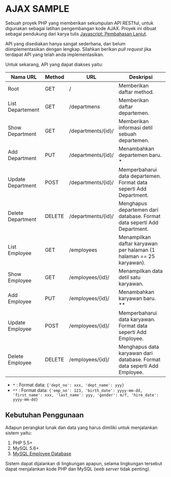 AJAX SAMPLE
===========

Sebuah proyek PHP yang memberikan sekumpulan API RESTful, untuk digunakan sebagai latihan pengembangan kode AJAX. Proyek ini dibuat sebagai pendukung dari karya tulis [Javascript: Pembahasan Lanjut](http://bertzzie.com/knowledge/javascript-lanjut/).

API yang disediakan hanya sangat sederhana, dan belum diimplementasikan dengan lengkap. Silahkan berikan *pull request* jika terdapat API yang telah anda implementasikan.

Untuk sekarang, API yang dapat diakses yaitu:

| Nama URL          | Method | URL                | Deskripsi                                                                |
|-------------------|--------|--------------------|--------------------------------------------------------------------------|
| Root              | GET    | /                  | Memberikan daftar method.                                                |
| List Departement  | GET    | /departmens        | Memberikan daftar departemen.                                            |
| Show Department   | GET    | /departments/{id}/ | Memberikan informasi detil sebuah departemen.                            |
| Add Department    | PUT    | /departments/{id}/ | Menambahkan departemen baru. *                                           |
| Update Department | POST   | /departments/{id}/ | Memperbaharui data departemen. Format data seperti Add Department.       |
| Delete Department | DELETE | /departments/{id}/ | Menghapus departemen dari database. Format data seperti Add Department.  |
| List Employee     | GET    | /employees         | Menampilkan daftar karyawan per halaman (1 halaman == 25 karyawan).      |
| Show Employee     | GET    | /employees/{id}/   | Menampilkan data detil satu karyawan.                                    |
| Add Employee      | PUT    | /employees/{id}/   | Menambahkan karyawan baru. **                                            |
| Update Employee   | POST   | /employees/{id}/   | Memperbaharui data karyawan. Format data seperti Add Employee.           |
| Delete Employee   | DELETE | /employees/{id}/   | Menghapus data karyawan dari database. Format data seperti Add Employee. |

- `*`  : Format data: `{'dept_no': xxx, 'dept_name': yyy}`
- `**` : Format data: `{'emp_no': 123, 'birth_date': yyyy-mm-dd, 'first_name': xxx, 'last_name': yyy, 'gender': m/f, 'hire_date': yyyy-mm-dd}`

Kebutuhan Penggunaan
--------------------

Adapun perangkat lunak dan data yang harus dimiliki untuk menjalankan sistem yaitu:

1. PHP 5.5+
2. MySQL 5.6+
3. [MySQL Employee Database](http://dev.mysql.com/doc/employee/en/employees-installation.html)

Sistem dapat dijalankan di lingkungan apapun, selama lingkungan tersebut dapat menjalankan kode PHP dan MySQL (*web server* tidak penting).
